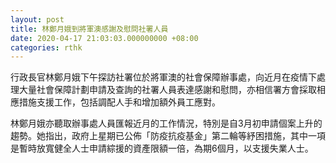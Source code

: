 ```yaml
---
layout: post
title: 林鄭月娥到將軍澳感謝及慰問社署人員
date: 2020-04-17 21:03:03.000000000 +08:00
categories: rthk
---
```


行政長官林鄭月娥下午探訪社署位於將軍澳的社會保障辦事處，向近月在疫情下處理大量社會保障計劃申請及查詢的社署人員表達感謝和慰問，亦相信署方會採取相應措施支援工作，包括調配人手和增加額外員工應對。

林鄭月娥亦聽取辦事處人員匯報近月的工作情況，特別是自3月初申請個案上升的趨勢。她指出，政府上星期已公佈「防疫抗疫基金」第二輪等紓困措施，其中一項是暫時放寬健全人士申請綜援的資產限額一倍，為期6個月，以支援失業人士。
